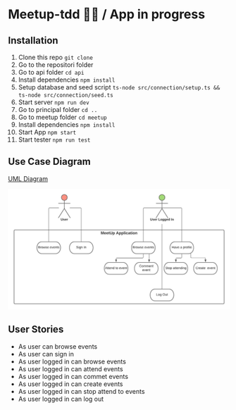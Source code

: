 # Meetup-tdd 💃🕺 / App in progress

## Installation



1. Clone this repo ` git clone `
2. Go to the repositori folder
3. Go to api folder `cd api`
4. Install dependencies `npm install`
5. Setup database and seed script `ts-node src/connection/setup.ts && ts-node src/connection/seed.ts`
6. Start server `npm run dev`
7. Go to principal folder `cd ..`
8. Go to meetup folder `cd meetup`
9. Install dependencies `npm install`
10. Start App `npm start`
11. Start tester `npm run test`

## Use Case Diagram
[UML Diagram](https://lucid.app/lucidchart/2462731b-144b-48e7-95d9-53040c92af52/edit?invitationId=inv_c316cc78-7a3a-48cb-8ebd-68cb20c6d969)

![Diagram](meetup/src/assets/diagram.jpeg)

## User Stories

- As user can browse events
- As user can sign in
- As user logged in can browse events
- As user logged in can attend events
- As user logged in can commet events
- As user logged in can create events
- As user logged in can stop attend to events
- As user logged in can log out
